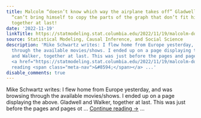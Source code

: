 ```yaml
---
title: Malcolm “doesn’t know which way the airplane takes off” Gladwell and Matthew
  “can’t bring himself to copy the parts of the graph that don’t fit his story” Walker,
  together at last!
date: '2022-11-19'
linkTitle: https://statmodeling.stat.columbia.edu/2022/11/19/malcolm-doesnt-know-which-way-the-airplane-takes-off-gladwell-and-matthew-cant-bring-himself-to-copy-the-parts-of-the-graph-that-dont-fit-his-story-walker-together-at-last/
source: Statistical Modeling, Causal Inference, and Social Science
description: 'Mike Schwartz writes: I flew home from Europe yesterday, and was browsing
  through the available movies/shows. I ended up on a page displaying the above. Gladwell
  and Walker, together at last. This was just before the pages and pages ot &#8230;
  <a href="https://statmodeling.stat.columbia.edu/2022/11/19/malcolm-doesnt-know-which-way-the-airplane-takes-off-gladwell-and-matthew-cant-bring-himself-to-copy-the-parts-of-the-graph-that-dont-fit-his-story-walker-together-at-last/">Continue
  reading <span class="meta-nav">&#8594;</span></a> ...'
disable_comments: true
---
```

Mike Schwartz writes: I flew home from Europe yesterday, and was browsing through the available movies/shows. I ended up on a page displaying the above. Gladwell and Walker, together at last. This was just before the pages and pages ot &#8230; <a href="https://statmodeling.stat.columbia.edu/2022/11/19/malcolm-doesnt-know-which-way-the-airplane-takes-off-gladwell-and-matthew-cant-bring-himself-to-copy-the-parts-of-the-graph-that-dont-fit-his-story-walker-together-at-last/">Continue reading <span class="meta-nav">&#8594;</span></a> ...